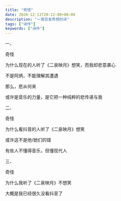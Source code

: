 ```yaml
---
title: "奇怪"
date: 2020-12-11T20:12:08+08:00
description: "一首突发奇想的诗"
tags: ["诗作"]
keywords: ["诗作"]
---
```


一、

奇怪

为什么现在的人听了《二泉映月》想笑，而我却悲意袭心

不是阿炳，不能理解其遭遇

那么，悲从何来

或许是音乐的力量，是它把一种纯粹的悲传递与我

二、

奇怪

为什么看抖音的人听了《二泉映月》想笑

或许这不是他/她们的错

有些人不懂得音乐，但懂现代人

三、

奇怪

为什么我听了《二泉映月》不想笑

大概是我已经很久没看抖音了

